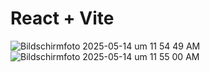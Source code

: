 # React + Vite

![Bildschirmfoto 2025-05-14 um 11 54 49 AM](https://github.com/user-attachments/assets/b92bf7e8-ddf4-4851-895f-581f1f966a4e)
![Bildschirmfoto 2025-05-14 um 11 55 00 AM](https://github.com/user-attachments/assets/95801090-202a-4cf8-87f8-9d0b9cb9f907)
